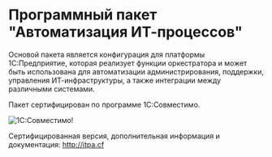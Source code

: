 ﻿# Программный пакет "Автоматизация ИТ-процессов"

Основой пакета является конфигурация для платформы 1С:Предприятие, которая реализует функции оркестратора и может быть использована для автоматизации администрирования, поддержки, управления ИТ-инфраструктуры, а также интеграции между различными системами.

Пакет сертифицирован по программе 1С:Совместимо.

![1С:Совместимо!](http://itpa.cf/img/1ccompat-64.gif)

Сертифицированная версия, дополнительная информация и документация: http://itpa.cf

